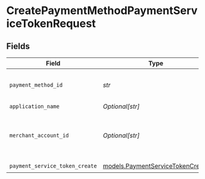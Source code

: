 # CreatePaymentMethodPaymentServiceTokenRequest


## Fields

| Field                                                                      | Type                                                                       | Required                                                                   | Description                                                                | Example                                                                    |
| -------------------------------------------------------------------------- | -------------------------------------------------------------------------- | -------------------------------------------------------------------------- | -------------------------------------------------------------------------- | -------------------------------------------------------------------------- |
| `payment_method_id`                                                        | *str*                                                                      | :heavy_check_mark:                                                         | The ID of the payment method                                               | ef9496d8-53a5-4aad-8ca2-00eb68334389                                       |
| `application_name`                                                         | *Optional[str]*                                                            | :heavy_minus_sign:                                                         | N/A                                                                        |                                                                            |
| `merchant_account_id`                                                      | *Optional[str]*                                                            | :heavy_minus_sign:                                                         | The ID of the merchant account to use for this request.                    | default                                                                    |
| `payment_service_token_create`                                             | [models.PaymentServiceTokenCreate](../models/paymentservicetokencreate.md) | :heavy_check_mark:                                                         | N/A                                                                        |                                                                            |